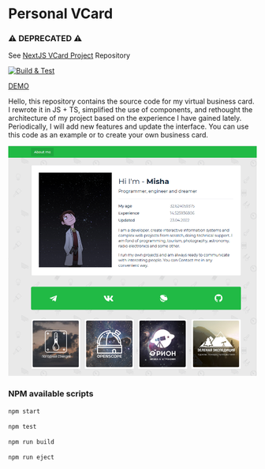 # Personal VCard

### :warning: DEPRECATED :warning:
See [NextJS VCard Project](https://github.com/miksrv/nextjs-vcard-project) Repository

[![Build & Test](https://github.com/miksrv/react-personal-webpage/actions/workflows/checks.yml/badge.svg)](https://github.com/miksrv/react-personal-webpage/actions/workflows/checks.yml)

[DEMO](https://miksoft.pro)

Hello, this repository contains the source code for my virtual business card. I rewrote it in JS + TS, simplified the use of components, and rethought the architecture of my project based on the experience I have gained lately. Periodically, I will add new features and update the interface. You can use this code as an example or to create your own business card.

![UI example](./docs/screen.png)

### NPM available scripts

`npm start`

`npm test`

`npm run build`

`npm run eject`
